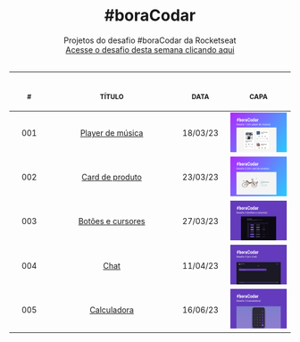 <h1 align="center">
    #boraCodar
</h1>

<p align="center">
    Projetos do desafio #boraCodar da Rocketseat 
    <br>
    <a href="https://boracodar.dev">Acesse o desafio desta semana clicando aqui</a>
    <br>
    <br>
</p>

<table>
    <thead>
        <tr>
            <th align="center">
                <img width="100" height="1"> 
                <p>
                    <small>#</small>
                </p>
            </th>
            <th align="center">
                <img width="400" height="1"> 
                <p> 
                    <small>
                        TÍTULO
                    </small>
                </p>
            </th>
            <th align="center">
                <img width="100" height="1">
                <p> 
                    <small>
                    DATA
                    </small>
                </p>
            </th>
            <th align="center">
                <img width="200" height="1">
                <p> 
                    <small>
                    CAPA
                    </small>
                </p>
            </th>
        </tr>
    </thead>
    <tbody>
        <tr>
            <td align="center">001</td>
            <td align="center">
                <a href="./001">Player de música</a>
            </td>
            <td align="center">18/03/23</td>
            <td align="center">
                <a href="./001">
                    <img width="200" src="./001/.github/musicPlayer.png" />
                </a>
            </td>
        </tr>
        <tr>
            <td align="center">002</td>
            <td align="center">
                <a href="./002">Card de produto</a>
            </td>
            <td align="center">23/03/23</td>
            <td align="center">
                <a href="./002">
                    <img width="200" src="./002/.github/productCard.png" />
                </a>
            </td>
        </tr>
        <tr>
            <td align="center">003</td>
            <td align="center">
                <a href="./003">Botões e cursores</a>
            </td>
            <td align="center">27/03/23</td>
            <td align="center">
                <a href="./003">
                    <img width="200" src="./003/.github/ButtonsCursors.png" />
                </a>
            </td>
        </tr>
        <tr>
            <td align="center">004</td>
            <td align="center">
                <a href="./004">Chat</a>
            </td>
            <td align="center">11/04/23</td>
            <td align="center">
                <a href="./004">
                    <img width="200" src="./004/.github/chat.png" />
                </a>
            </td>
        </tr>
        <tr>
            <td align="center">005</td>
            <td align="center">
                <a href="./005">Calculadora</a>
            </td>
            <td align="center">16/06/23</td>
            <td align="center">
                <a href="./005">
                    <img width="200" src="./005/.github/calculadora.png" />
                </a>
            </td>
        </tr>
    </tbody>
</table>

